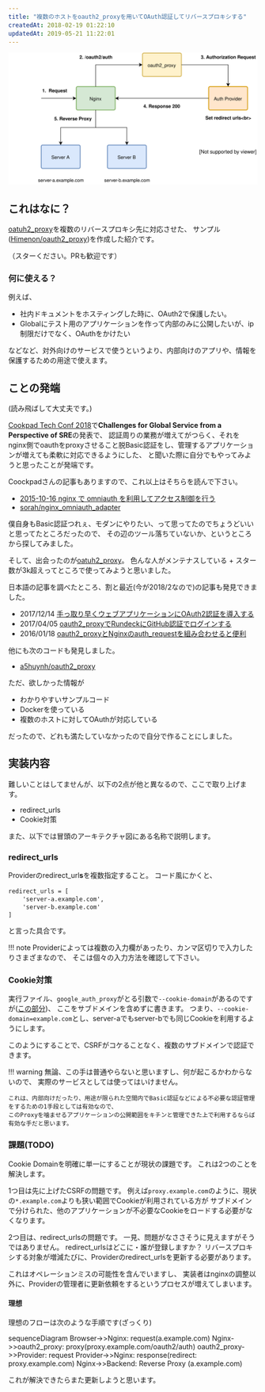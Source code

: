```yaml
---
title: "複数のホストをoauth2_proxyを用いてOAuth認証してリバースプロキシする"
createdAt: 2018-02-19 01:22:10
updatedAt: 2019-05-21 11:22:01
---
```


![](./images/reverse-proxy-architecture-including-oauth2_proxy.svg)

## これはなに？

[oatuh2_proxy](https://github.com/bitly/oauth2_proxy)を複数のリバースプロキシ先に対応させた、
サンプル([Himenon/oauth2_proxy](https://github.com/Himenon/oauth2_proxy))を作成した紹介です。

（スターください。PRも歓迎です）

### 何に使える？

例えば、

- 社内ドキュメントをホスティングした時に、OAuth2で保護したい。
- Globalにテスト用のアプリケーションを作って内部のみに公開したいが、ip制限だけでなく、OAuthをかけたい

などなど、対外向けのサービスで使うというより、内部向けのアプリや、情報を保護するための用途で使えます。

## ことの発端

(読み飛ばして大丈夫です。)

[Cookpad Tech Conf 2018](https://techconf.cookpad.com/2018/)で**Challenges for Global Service from a Perspective of SRE**の発表で、
認証周りの業務が増えてがつらく、それをnginx側でoauthをproxyさせること脱Basic認証をし、管理するアプリケーションが増えても柔軟に対応できるようにした、
と聞いた際に自分でもやってみようと思ったことが発端です。

Coockpadさんの記事もありますので、これ以上はそちらを読んで下さい。

- [2015-10-16 nginx で omniauth を利用してアクセス制御を行う](http://techlife.cookpad.com/entry/2015/10/16/080000)
- [sorah/nginx_omniauth_adapter](https://github.com/sorah/nginx_omniauth_adapter)


僕自身もBasic認証つれぇ、モダンにやりたい、って思ってたのでちょうどいいと思ってたところだったので、
その辺のツール落ちていないか、というところから探してみました。

そして、出会ったのが[oatuh2_proxy](https://github.com/bitly/oauth2_proxy)。
色んな人がメンテナスしている + スター数が3k超えってところで使ってみようと思いました。

日本語の記事を調べたところ、割と最近(今が2018/2なので)の記事も発見できました。

- 2017/12/14 [手っ取り早くウェブアプリケーションにOAuth2認証を導入する](http://moznion.hatenadiary.com/entry/2017/12/14/230945)
- 2017/04/05 [oauth2_proxyでRundeckにGitHub認証でログインする](https://qiita.com/minamijoyo/items/52041ff8628263355810)
- 2016/01/18 [oauth2_proxyとNginxのauth_requestを組み合わせると便利](http://lamanotrama.hateblo.jp/entry/2016/01/18/142116)

他にも次のコードも発見しました。

- [a5huynh/oauth2_proxy](https://github.com/a5huynh/oauth2_proxy)

ただ、欲しかった情報が

- わかりやすいサンプルコード
- Dockerを使っている
- 複数のホストに対してOAuthが対応している

だったので、どれも満たしていなかったので自分で作ることにしました。

## 実装内容

難しいことはしてませんが、以下の2点が他と異なるので、ここで取り上げます。

- redirect_urls
- Cookie対策

また、以下では冒頭のアーキテクチャ図にある名称で説明します。

### redirect_urls

Providerのredirect_url**s**を複数指定すること。
コード風にかくと、

```
redirect_urls = [
    'server-a.example.com',
    'server-b.example.com'
]
```

と言った具合です。

!!! note
    Providerによっては複数の入力欄があったり、カンマ区切りで入力したりさまざまなので、
    そこは個々の入力方法を確認して下さい。

### Cookie対策

実行ファイル、`google_auth_proxy`がとる引数で`--cookie-domain`があるのですが([この部分](https://github.com/Himenon/oauth2_proxy/blob/master/oauth2_proxy/run.sh#L12))、
ここをサブドメインを含めずに書きます。
つまり、`--cookie-domain=example.com`とし、server-aでもserver-bでも同じCookieを利用するようにします。

このようにすることで、CSRFがコケることなく、複数のサブドメインで認証できます。

!!! warning
    無論、この手は普通やらないと思いますし、何が起こるかわからないので、
    実際のサービスとしては使ってはいけません。

    これは、内部向けだったり、用途が限られた空間内でBasic認証などによる不必要な認証管理をするための1手段としては有効なので、
    このProxyを噛ませるアプリケーションの公開範囲をキチンと管理できた上で利用するならば有効な手だと思います。

### 課題(TODO)

Cookie Domainを明確に単一にすることが現状の課題です。
これは2つのことを解決します。

1つ目は先に上げたCSRFの問題です。
例えば`proxy.example.com`のように、現状の`*.example.com`よりも狭い範囲でCookieが利用されている方が
サブドメインで分けられた、他のアプリケーションが不必要なCookieをロードする必要がなくなります。

2つ目は、redirect_urlsの問題です。
一見、問題がなささそうに見えますがそうではありません。
redirect_urlsはどこに・誰が登録しますか？
リバースプロキシする対象が増減たびに、Providerのredirect_urlsを更新する必要があります。

これはオペレーションミスの可能性を含んでいますし、
実装者はnginxの調整以外に、Providerの管理者に更新依頼をするというプロセスが増えてしまいます。

#### 理想

理想のフローは次のような手順です(ざっくり)

<div className="mermaid">
sequenceDiagram
  Browser->>Nginx: request(a.example.com)
  Nginx->>oauth2_proxy: proxy(proxy.example.com/oauth2/auth)
  oauth2_proxy->>Provider: request
  Provider->>Nginx: response(redirect: proxy.example.com)
  Nginx->>Backend: Reverse Proxy (a.example.com)
</div>

これが解決できたらまた更新しようと思います。
